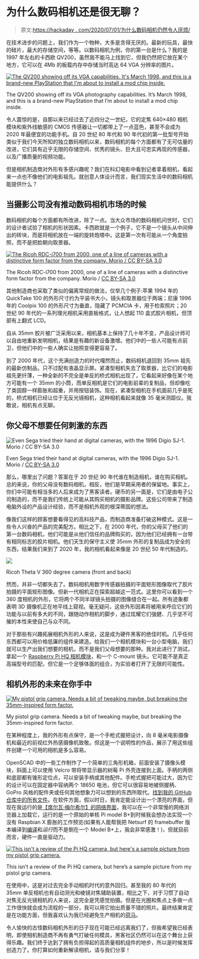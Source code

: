 # 为什么数码相机还是很无聊？

> 原文:[https://hackaday . com/2020/07/01/为什么数码相机仍然令人厌烦/](https://hackaday.com/2020/07/01/why-are-digital-cameras-still-boring/)

在技术进步的问题上，我们作为一个物种，大多是贪得无厌的。最新的玩具，最快的硅片，最大的存储空间，等等。以数码相机为例，你的第一台是什么？我的是 1997 年左右的卡西欧 QV200，虽然我不能马上找到它，但我仍然把它放在某个地方，它可以在 4Mb 的板载内存中存储当时高达 64 VGA 分辨率的图片。

[![The QV200 showing off its VGA capabilities. It's March 1998, and this is a brand-new PlayStation that I'm about to install a mod chip inside.](../Images/a051f77d8da6f3b67b4256c21e19c1ab.png)](https://hackaday.com/wp-content/uploads/2020/06/QV200-playstation-internals.jpg)

The QV200 showing off its VGA photography capabilities. It’s March 1998, and this is a brand-new PlayStation that I’m about to install a mod chip inside.

令人震惊的是，自那以来已经过去了近四分之一世纪，它的定焦 640×480 相机模块和紫外线敏感的 CMOS 传感器让一切都带上了一点蓝色，甚至不会成为 2020 年最便宜的功能手机。自 20 世纪 80 年代和 90 年代初的第一批型号开始类似于我们今天所知的独立数码相机以来，数码相机的每个方面都有了无可估量的改进，它们具有近乎无限的存储空间、优秀的镜头、巨大且可忠实再现的传感器，以及广播质量的视频功能。

但是相机制造商对外形有多感兴趣呢？我们在科幻电影中看到记者拿着相机，看起来一点也不像他们的电影祖先。就创意人体设计而言，我们现实生活中的数码相机能提供什么？

## 当摄影公司没有推动数码相机市场的时候

数码相机的每个方面都有所改进，除了一点。当大众市场的数码相机问世时，它们的设计者试验了相机的形状因素。卡西欧就是一个例子，它不是一个镜头从中间伸出的砖块，而是将相机放在一端的旋转炮塔中。这是第一次有可能从一个角度拍照，而不是把脸朝向取景器。

[![The Ricoh RDC-i700 from 2000, one of a line of cameras with a distinctive form factor from the company. Morio / CC BY-SA 3.0](../Images/aa830796b603f3ccf84a4fa8a7451e04.png)](https://hackaday.com/wp-content/uploads/2020/06/1280px-Ricoh_RDC-i700_Model_G_CP_2011.jpg)

The Ricoh RDC-i700 from 2000, one of a line of cameras with a distinctive form factor from the company. Morio / [CC BY-SA 3.0](https://commons.wikimedia.org/wiki/File:Ricoh_RDC-i700_Model_G_CP%2B_2011.jpg)

其他制造商也采取了类似的偏离常规的做法，仅举几个例子:苹果 1994 年的 QuickTake 100 的外形尺寸约为平装书大小，镜头和取景器位于两端；尼康 1996 年的 Coolpix 100 的外形尺寸为垂直，隐藏了 PCMCIA 卡，用于检索照片；20 世纪 90 年代的一系列理光相机采用直板格式，让人想起 110 盒式胶片相机，但顶部有上翻式 LCD。

自从 35mm 胶片被广泛采用以来，相机基本上保持了几十年不变，产品设计师可以自由地重新发明相机，结果是有趣的新设备激增。他们中的一些人可能有点前卫，但他们中的一些人确实让拍照变得更容易了。

到了 2000 年代，这个充满创造力的时代嘎然而止，数码相机退回到 35mm 祖先的最新仿制品，只不过配有液晶显示屏。紧凑型相机失去了取景器，比它们的电影祖先更纤薄，一种全新的不完全是单反的桥式相机出现了，它看起来好像在某个地方可能有一个 35mm 的小筒，而单反相机是它们的电影前辈的复制品，但却像吃了类固醇一样膨胀和超重，并用按钮装饰。现在，紧凑型相机在手机面前几乎是死的，桥式相机已经让位于无反光镜相机，这种相机看起来就像 35 毫米测距仪。我敢说，相机有点无聊。

## 你父母不想要任何刺激的东西

![Even Sega tried their hand at digital cameras, with the 1996 Digio SJ-1\. Morio / CC BY-SA 3.0](../Images/4190abcdb07aaceebd9ff96c252c904d.png)

Even Sega tried their hand at digital cameras, with the 1996 Digio SJ-1\. Morio / [CC BY-SA 3.0](https://commons.wikimedia.org/wiki/File:Sega_DIGIO_SJ-1_CP%2B_2011.jpg)

那么，哪里出了问题？答案在于 20 世纪 90 年代谁在制造相机，谁在购买相机。总的来说，你的父母没有数码相机，相反，他们是早期采用者的保留地。事实上，你们中可能有相当多的人后来成为了黑客读者。硬币的另一面是，它们是由电子公司制造的，而不是我们传统上可能从其购买相机的摄影品牌。这些公司带来了制造电脑外设的产品设计经验，而不是相机外观的根深蒂固的想法。

像我们这样的顾客想要看得见的高科技产品，而制造商准备打破这种模式。这是一些令人兴奋的产品的完美配方。相比之下，在 2000 年代，你的父母买了他们的第一台数码相机，他们可能是从他们信任的品牌购买的，因为他们已经拥有一台带有相同标志的胶片相机。他们天生的保守主义使 35mm 外形的复制品成为安全的东西，结果我们来到了 2020 年，我的相机看起来像是 20 世纪 50 年代制造的。

![](../Images/71a729ab7f39aba0ba5b4c0644bf78c5.png)

Ricoh Theta V 360 degree camera (front and back)

然而，并非一切都失去了。数码相机用数字传感器拍摄的平面矩形图像取代了胶片拍摄的平面矩形图像。但新一代相机正在探索超越这一范式。这里你可以看到一个 360 度相机的外形，它将两个不同半球镜头拍摄的图像缝合在一起。所有迹象都表明 3D 摄像机正在地平线上窥视。毫无疑问，这些外形因素将被用来呼应它们的功能与以前有多大的不同，跟随动作相机的脚步，通过炫耀它们强健、几乎坚不可摧的本性来使自己与众不同。

对于那些有兴趣拓展相机外形的人来说，这是成为硬件黑客的绝佳时机。几乎任何东西都可以用价格低廉的组件来建造。给我们一个相机模块和一台小型电脑，我们就可以生产出我们想要的相机，而不是我们父母想要的那种。我对此进行了测试，拿起一个 [Raspberry Pi HQ 相机模块](https://hackaday.com/2020/05/01/new-part-day-raspberry-pi-camera-gets-serious-with-12-megapixels-proper-lenses/)，和一个 C-mount 镜头。它可能不是真正高端型号的匹配，但它是一个足够体面的组合，为实验者打开了无限的可能性。

## 相机外形的未来在你手中

[![My pistol grip camera. Needs a bit of tweaking maybe, but breaking the 35mm-inspired form factor.](../Images/4893b22e25b743de8f1da598dea65e22.png)](https://hackaday.com/wp-content/uploads/2020/06/pistol-grip-camera.jpg)

My pistol grip camera. Needs a bit of tweaking maybe, but breaking the 35mm-inspired form factor.

在某种程度上，我的外形有点保守，是一个手枪式握把设计，向 8 毫米电影摄像机和最近的前视红外热感摄像机致敬。但这是一个说明性的作品，展示了用这些组件创建一个可用的相机是多么容易。

OpenSCAD 中的一些工作制作了一个简单的三角形机箱，前面安装了摄像头模块，斜面上可以使用 Velcro 带将带显示器的树莓 Pi 外壳连接到上面。手柄的两侧和底部都有锥形定位点，可以安装手柄或其他配件。手枪式握把可能过大，因为它的设计可以在固定器中容纳两个 18650 电池，但它可以很容易地被侧握柄、GoPro 风格的配件夹或任何其他想象力可以想到的东西所取代。[找到我的 GitHub 仓库中的所有文件](https://github.com/JennyList/PistolGripCamera)。在软件方面，假以时日，我肯定能设计出一个漂亮的界面，但现在我运行的是[【席尔瓦·梅尔希尔】的网络界面](https://github.com/silvanmelchior/RPi_Cam_Web_Interface)，我可以在一个非常慢的网络浏览器上加载它，运行的是一个原始的单核 Pi model B+到时候我会想办法实现一个没有 Raspbian X 膨胀的工作预览(如果有人能帮我把 Netsurf 的 framebuffer 版本编译到[编译](https://source.netsurf-browser.org/netsurf.git/plain/docs/quick-start.md)和*运行*而不是倒在一个 Model B+上，我会非常感激！)，但就目前而言，硬件一直是驱动力。

[![This isn't a review of the Pi HQ camera, but here's a sample picture from my pistol grip camera.](../Images/511fb27da56b306f2fe4a7baa6f69490.png)](https://hackaday.com/wp-content/uploads/2020/06/pistol-grip-pi-cam-sample.jpg)

This isn’t a review of the Pi HQ camera, but here’s a sample picture from my pistol grip camera.

在使用中，这是对过去完全手动相机时代的意外回归。甚至我的 80 年代的 35mm 单反相机也有自动测光和棱镜对焦辅助装置，相比之下，对于习惯了自动对焦无反光镜相机的人来说，这完全是凭感觉拍摄。但是在光圈和焦点上多做一点工作很快就会成为流程的一部分，我可以用它拍出质量不错的照片。最终结果肯定是在功能方面，但我喜欢认为我已经避免生产相机的[荷马](https://simpsons.fandom.com/wiki/The_Homer)。

令人愉快的古怪数码相机外形的日子现在可能已经远离我们了，但我希望我已经表明，即使相机制造商不再有勇气打破任何模具，黑客社区仍然可以在这个舞台上获得乐趣。我们终于达到了拥有负担得起的高质量相机组件的地步，所以是时候发挥创造力了。你打算如何重新解读相机，请与我们分享！